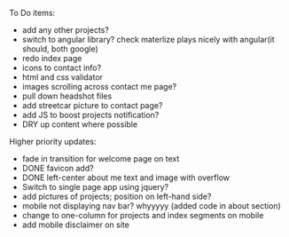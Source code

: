 To Do items:

* add any other projects?
* switch to angular library? check materlize plays nicely with angular(it should, both google)
* redo index page
* icons to contact info?
* html and css validator
* images scrolling across contact me page?
* pull down headshot files
* add streetcar picture to contact page?
* add JS to boost projects notification?
* DRY up content where possible

Higher priority updates:
* fade in transition for welcome page on text
* DONE favicon add?
* DONE left-center about me text and image with overflow
* Switch to single page app using jquery?
* add pictures of projects; position on left-hand side?
* mobile not displaying nav bar? whyyyyy (added code in about section)
* change to one-column for projects and index segments on mobile
* add mobile disclaimer on site
